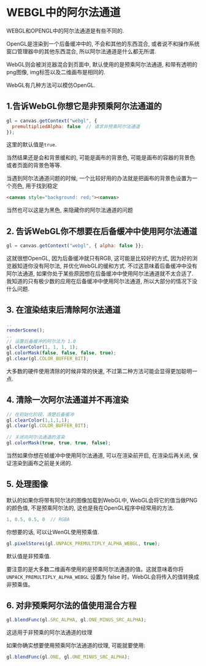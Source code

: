 # WEBGL中的阿尔法通道

WEBGL和OPENGL中的阿尔法通道是有些不同的.

OpenGL是渲染到一个后备缓冲中的, 不会和其他的东西混合, 或者说不和操作系统窗口管理器中的其他东西混合, 所以阿尔法通道是什么都无所谓.

WebGL则会被浏览器混合到页面中, 默认使用的是预乘阿尔法通道, 和带有透明的png图像, img标签以及二维画布是相同的.

WebGL有几种方法可以模仿OpenGL.

## 1.告诉WebGL你想它是非预乘阿尔法通道的

```javascript
gl = canvas.getContext("webgl", {
  premultipliedAlpha: false  // 请求非预乘阿尔法通道
});
```

这里的默认值是`true`.

当然结果还是会和背景缓和的, 可能是画布的背景色, 可能是画布的容器的背景色或者页面的背景色等等.

当遇到阿尔法通道问题的时候, 一个比较好用的办法就是把画布的背景色设置为一个亮色, 用于找到稳定

```html
<canvas style="background: red;"><canvas>
```

当然也可以这是为黑色, 来隐藏你的阿尔法通道的问题

## 2. 告诉WebGL你不想要在后备缓冲中使用阿尔法通道

```js
gl = canvas.getContext("webgl", { alpha: false }};
```

这就很想OpenGL, 因为后备缓冲就只有RGB, 这可能是比较好的方式, 因为好的浏览器知道你没有阿尔法, 并优化WebGL的缓和方式. 不过这意味着后备缓冲中没有阿尔法通道, 如果你处于某些原因想在后备缓冲中使用阿尔法通道就不太合适了. 我知道的只有极少数的应用在后备缓冲中使用阿尔法通道, 所以大部分的情况下没什么问题. 

## 3. 在渲染结束后清除阿尔法通道

```js
..
renderScene();
..
// 设置后备缓冲的阿尔法为 1.0
gl.clearColor(1, 1, 1, 1);
gl.colorMask(false, false, false, true);
gl.clear(gl.COLOR_BUFFER_BIT);
```

大多数的硬件使用清除的时候非常的快速, 不过第二种方法可能会显得更加聪明一点.

## 4. 清除一次阿尔法通道并不再渲染

```js
// 在初始化阶段，清楚后备缓冲
gl.clearColor(1,1,1,1);
gl.clear(gl.COLOR_BUFFER_BIT);
 
// 关闭向阿尔法通道的渲染
gl.colorMask(true, true, true, false);
```

当然如果你想在帧缓冲中使用阿尔法通道, 可以在渲染前开启, 在渲染后再关闭, 保证渲染到画布之前是关闭的. 

## 5. 处理图像

默认的如果你将带有阿尔法的图像加载到WebGL中, WebGL会将它的值当做PNG的颜色值, 不是预乘阿尔法的, 这也是我在OpenGL程序中经常用的方法. 

```js
1, 0.5, 0.5, 0  // RGBA
```

你想要的话, 可以让WenGL使用预乘值. 

```js
gl.pixelStorei(gl.UNPACK_PREMULTIPLY_ALPHA_WEBGL, true);
```

默认值是非预乘值.

要注意的是大多数二维画布使用的是预乘阿尔法通道的值。这就意味着你将 `UNPACK_PREMULTIPLY_ALPHA_WEBGL` 设置为 false 时，WebGL会将传入的值转换成非预乘值。

## 6. 对非预乘阿尔法的值使用混合方程

```js
gl.blendFunc(gl.SRC_ALPHA, gl.ONE_MINUS_SRC_ALPHA);
```

这适用于非预乘的阿尔法通道的纹理

如果你确实想要使用预乘阿尔法通道的纹理, 可能就要使用:

```js
gl.blendFunc(gl.ONE, gl.ONE_MINUS_SRC_ALPHA);
```

